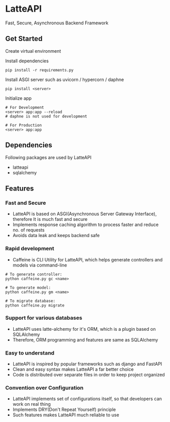 # LatteAPI
Fast, Secure, Asynchronous Backend Framework

## Get Started
Create virtual environment

Install dependencies
```shell
pip install -r requirements.py
```

Install ASGI server such as uvicorn / hypercorn / daphne
```shell
pip install <server>
```

Initialize app
```shell
# For Development
<server> app:app --reload 
# daphne is not used for development

# For Production
<server> app:app
```

## Dependencies
Following packages are used by LatteAPI
+ latteapi
+ sqlalchemy

## Features
### Fast and Secure
+ LatteAPI is based on ASGI(Asynchronous Server Gateway Interface), therefore It is much fast and secure
+ Implements response caching algorithm to process faster and reduce no. of requests
+ Avoids data leak and keeps backend safe

### Rapid development
+ Caffeine is CLI Utility for LatteAPI, which helps generate controllers and models via command-line

```shell
# To generate controller:
python caffeine.py gc <name>

# To generate model:
python caffeine.py gm <name>

# To migrate database:
python caffeine.py migrate
```

### Support for various databases
+ LatteAPI uses latte-alchemy for it's ORM, which is a plugin based on SQLAlchemy
+ Therefore, ORM programming and features are same as SQLAlchemy

### Easy to understand
+ LatteAPI is inspired by popular frameworks such as django and FastAPI
+ Clean and easy syntax makes LatteAPI a far better choice
+ Code is distributed over separate files in order to keep project organized

### Convention over Configuration
+ LatteAPI implements set of configurations itself, so that developers can work on real thing
+ Implements DRY(Don't Repeat Yourself) principle
+ Such features makes LatteAPI much reliable to use
